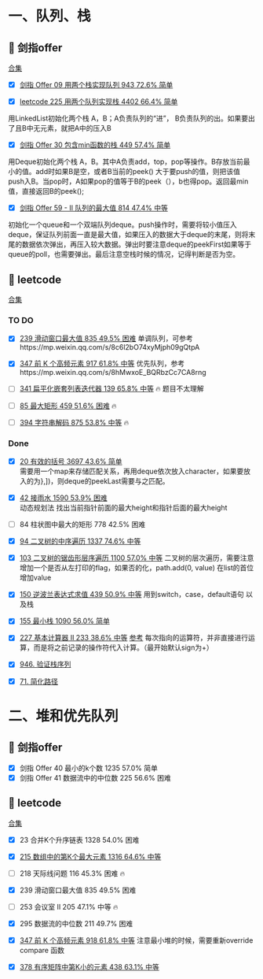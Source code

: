
# 一、队列、栈

## :green_book: 剑指offer
[合集](https://leetcode-cn.com/problemset/lcof/?topicSlugs=stack)
- [x] [剑指 Offer 09	用两个栈实现队列  	943	72.6%	简单](https://leetcode-cn.com/problems/yong-liang-ge-zhan-shi-xian-dui-lie-lcof/)	
- [x] [leetcode 225 用两个队列实现栈  4402	66.4%	简单](https://leetcode-cn.com/problems/implement-stack-using-queues)


用LinkedList初始化两个栈 A，B；A负责队列的“进”， B负责队列的出。如果要出了且B中无元素，就把A中的压入B
- [x] [剑指 Offer 30	包含min函数的栈  	449	57.4%	简单](https://leetcode-cn.com/problems/bao-han-minhan-shu-de-zhan-lcof/)

用Deque初始化两个栈 A，B。其中A负责add，top，pop等操作。B存放当前最小的值。add时如果B是空，或者B当前的peek() 大于要push的值，则把该值push入B。当pop时，A如果pop的值等于B的peek（），b也得pop。返回最min值，直接返回B的peek();
- [x] [剑指 Offer 59 - II	队列的最大值  	814	47.4%	中等](https://leetcode-cn.com/problems/dui-lie-de-zui-da-zhi-lcof/submissions/)

初始化一个queue和一个双端队列deque。push操作时，需要将较小值压入deque，保证队列前面一直是最大值，如果压入的数据大于deque的末尾，则将末尾的数据依次弹出，再压入较大数据。弹出时要注意deque的peekFirst如果等于queue的poll，也需要弹出。最后注意空栈时候的情况，记得判断是否为空。

## :orange_book: leetcode
[合集](https://leetcode-cn.com/problemset/all/?topicSlugs=stack&listId=2ckc81c)

### TO DO
- [x] [239 滑动窗口最大值 835	49.5%	困难](https://leetcode-cn.com/problems/sliding-window-maximum)
单调队列，可参考https://mp.weixin.qq.com/s/8c6l2bO74xyMjph09gQtpA
- [x] [347 前 K 个高频元素  917	61.8% 中等](https://leetcode-cn.com/problems/top-k-frequent-elements)
优先队列，参考https://mp.weixin.qq.com/s/8hMwxoE_BQRbzCc7CA8rng

- [ ] [341	扁平化嵌套列表迭代器  	139	65.8%	中等](https://leetcode-cn.com/problems/flatten-nested-list-iterator) :fire:
题目不太理解
- [ ] [85	最大矩形  	459	51.6%	困难](https://leetcode-cn.com/problems/maximal-rectangle/) :fire:
- [ ] [394	字符串解码  	875	53.8%	中等](https://leetcode-cn.com/problems/decode-string/solution/decode-string-fu-zhu-zhan-fa-di-gui-fa-by-jyd/) :fire:
### Done
- [x] [20	有效的括号  	3697	43.6%	简单](https://leetcode-cn.com/problems/valid-parentheses/submissions/)	
需要用一个map来存储匹配关系，再用deque依次放入character，如果要放入的为},])，则deque的peekLast需要与之匹配。

- [x] [42	接雨水  	1590	53.9%	困难](https://leetcode-cn.com/problems/trapping-rain-water/)	
动态规划法 找出当前指针前面的最大height和指针后面的最大height
- [ ] 84	柱状图中最大的矩形  	778	42.5%	困难	
- [x] [94	二叉树的中序遍历  	1337	74.6%	中等](https://leetcode-cn.com/problems/binary-tree-inorder-traversal)	
- [x] [103	二叉树的锯齿形层序遍历  	1100	57.0%	中等](https://leetcode-cn.com/problems/binary-tree-zigzag-level-order-traversal/submissions/)
二叉树的层次遍历，需要注意增加一个是否从左打印的flag，如果否的化，path.add(0, value) 在list的首位增加value
- [x] [150	逆波兰表达式求值  	439	50.9%	中等](https://leetcode-cn.com/problems/evaluate-reverse-polish-notation)
用到switch，case，default语句 以及栈
- [x] [155	最小栈  	1090	56.0%	简单](https://leetcode-cn.com/problems/min-stack/)	
- [x] [227	基本计算器 II  	233	38.6%	中等](https://leetcode-cn.com/problems/basic-calculator-ii/)
[参考](https://leetcode-cn.com/problems/basic-calculator-ii/solution/chai-jie-fu-za-wen-ti-shi-xian-yi-ge-wan-zheng-ji-/)
每次指向的运算符，并非直接进行运算，而是将之前记录的操作符代入计算。（最开始默认sign为+）
- [x] [946. 验证栈序列](https://leetcode-cn.com/problems/validate-stack-sequences/)
- [x] [71. 简化路径](https://leetcode-cn.com/problems/simplify-path/)

# 二、堆和优先队列
## :green_book: 剑指offer
- [x] 剑指 Offer 40	最小的k个数  	1235	57.0%	简单	
- [x] 剑指 Offer 41	数据流中的中位数  	225	56.6%	困难

## :orange_book: leetcode
[合集](https://leetcode-cn.com/problemset/all/?topicSlugs=heap&listId=2ckc81c)

- [x] 23	合并K个升序链表  1328	54.0%	困难	
- [x] [215	数组中的第K个最大元素  	1316	64.6%	中等](https://leetcode-cn.com/problems/kth-largest-element-in-an-array/)	
- [ ] 218	天际线问题  	116	45.3%	困难	:fire:
- [x] 239	滑动窗口最大值  	835	49.5%	困难	
- [ ] 253	会议室 II  	205	47.1%	中等	:fire:
- [x] 295	数据流的中位数  	211	49.7%	困难	
- [x] [347	前 K 个高频元素  	918	61.8%	中等](https://leetcode-cn.com/problems/top-k-frequent-elements/)
注意最小堆的时候，需要重新override compare 函数
- [x] [378	有序矩阵中第K小的元素  	438	63.1%	中等](https://leetcode-cn.com/problems/kth-smallest-element-in-a-sorted-matrix/solution/)

